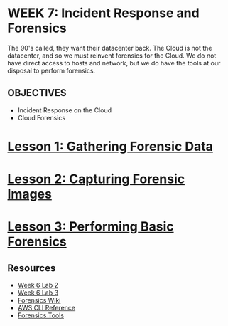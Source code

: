 # WEEK 7: Incident Response and Forensics
The 90's called, they want their datacenter back. The Cloud is not the datacenter, and so we must reinvent forensics for the Cloud. We do not have direct access to hosts and network, but we do have the tools at our disposal to perform forensics.

## OBJECTIVES
- Incident Response on the Cloud
- Cloud Forensics

# [Lesson 1: Gathering Forensic Data](LESSON-1.md)

# [Lesson 2: Capturing Forensic Images](LESSON-2.md)

# [Lesson 3: Performing Basic Forensics](LESSON-3.md)

## Resources
- [Week 6 Lab 2](../Week-6/labs/LAB-2.md)
- [Week 6 Lab 3](../Week-6/labs/LAB-3.md)
- [Forensics Wiki](http://forensicswiki.org/wiki/Main_Page)
- [AWS CLI Reference](http://docs.aws.amazon.com/cli/latest/reference/)
- [Forensics Tools](http://www.forensicswiki.org/wiki/Tools)
